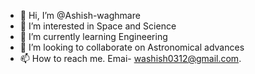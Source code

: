 - 👋 Hi, I’m @Ashish-waghmare
- 👀 I’m interested in Space and Science
- 🌱 I’m currently learning Engineering
- 💞️ I’m looking to collaborate on Astronomical advances
- 📫 How to reach me. Emai- washish0312@gmail.com. 

<!---
Ashish-waghmare/Ashish-waghmare is a ✨ special ✨ repository because its `README.md` (this file) appears on your GitHub profile.
You can click the Preview link to take a look at your changes.
--->
